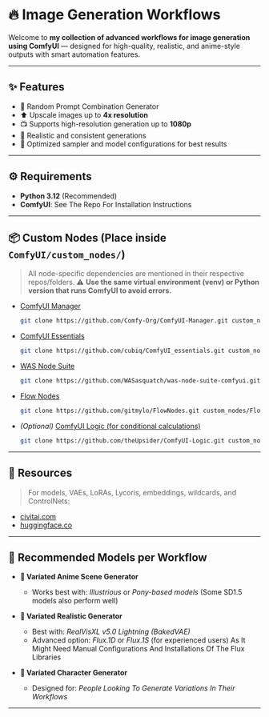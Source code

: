 # 🔥 Image Generation Workflows

Welcome to **my collection of advanced workflows for image generation using ComfyUI** — designed for high-quality, realistic, and anime-style outputs with smart automation features.

---

## ✨ Features

* 🔀 Random Prompt Combination Generator
* ⬆️ Upscale images up to **4x resolution**
* 📺 Supports high-resolution generation up to **1080p**
* 🧐 Realistic and consistent generations
* 🌺 Optimized sampler and model configurations for best results

---

## ⚙️ Requirements

* **Python 3.12** (Recommended)
* **ComfyUI**: See The Repo For Installation Instructions

---

## 📦 Custom Nodes (Place inside `ComfyUI/custom_nodes/`)

> All node-specific dependencies are mentioned in their respective repos/folders.
> ⚠️ **Use the same virtual environment (venv) or Python version that runs ComfyUI to avoid errors.**

* [ComfyUI Manager](https://github.com/Comfy-Org/ComfyUI-Manager.git)

  ```bash
  git clone https://github.com/Comfy-Org/ComfyUI-Manager.git custom_nodes/ComfyUI-Manager
  ```

* [ComfyUI Essentials](https://github.com/cubiq/ComfyUI_essentials.git)

  ```bash
  git clone https://github.com/cubiq/ComfyUI_essentials.git custom_nodes/ComfyUI_essentials
  ```

* [WAS Node Suite](https://github.com/WASasquatch/was-node-suite-comfyui.git)

  ```bash
  git clone https://github.com/WASasquatch/was-node-suite-comfyui.git custom_nodes/was-node-suite-comfyui
  ```

* [Flow Nodes](https://github.com/gitmylo/FlowNodes.git)

  ```bash
  git clone https://github.com/gitmylo/FlowNodes.git custom_nodes/FlowNodes
  ```

* *(Optional)* [ComfyUI Logic (for conditional calculations)](https://github.com/theUpsider/ComfyUI-Logic.git)

  ```bash
  git clone https://github.com/theUpsider/ComfyUI-Logic.git custom_nodes/ComfyUI-Logic
  ```

---

## 🧠 Resources

> For models, VAEs, LoRAs, Lycoris, embeddings, wildcards, and ControlNets:

* [civitai.com](https://civitai.com)
* [huggingface.co](https://huggingface.co)

---

## 🧪 Recommended Models per Workflow

* **🎨 Variated Anime Scene Generator**

  * Works best with: *Illustrious* or *Pony-based models* (Some SD1.5 models also perform well)

* **📸 Variated Realistic Generator**

  * Best with: *RealVisXL v5.0 Lightning (BakedVAE)*
  * Advanced option: *Flux.1D* or *Flux.1S* (for experienced users) As It Might Need Manual Configurations And Installations Of The Flux Libraries

* **👤 Variated Character Generator**

  * Designed for: *People Looking To Generate Variations In Their Workflows*

---
